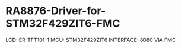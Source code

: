 # RA8876-Driver-for-STM32F429ZIT6-FMC

LCD: ER-TFT101-1
MCU: STM32F429ZIT6
INTERFACE: 8080 VIA FMC

